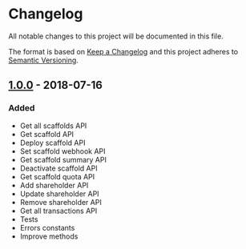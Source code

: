 # Changelog
All notable changes to this project will be documented in this file.

The format is based on [Keep a Changelog](http://keepachangelog.com/en/1.0.0/)
and this project adheres to [Semantic Versioning](http://semver.org/spec/v2.0.0.html).

## [1.0.0] - 2018-07-16
### Added
- Get all scaffolds API
- Get scaffold API
- Deploy scaffold API
- Set scaffold webhook API
- Get scaffold summary API
- Deactivate scaffold API
- Get scaffold quota API
- Add shareholder API
- Update shareholder API
- Remove shareholder API
- Get all transactions API
- Tests
- Errors constants
- Improve methods

[Unreleased]: https://github.com/OpenFuturePlatform/open-api-js-sdk/compare/master...sprint
[1.0.0]: https://github.com/OpenFuturePlatform/open-api-js-sdk/compare/8482f934774c9ea5980a2e96efb346d0c95c1a54...v1.0.0